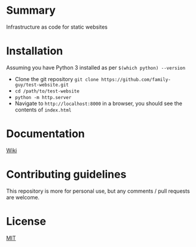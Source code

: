 # Summary

Infrastructure as code for static websites

# Installation

Assuming you have Python 3 installed as per `$(which python) --version`

- Clone the git repository `git clone https://github.com/family-guy/test-website.git`
- `cd /path/to/test-website`
- `python -m http.server`
- Navigate to `http://localhost:8000` in a browser, you should see the 
contents of `index.html`

# Documentation

[Wiki](https://github.com/family-guy/test-website/wiki)

# Contributing guidelines

This repository is more for personal use, but any comments / pull requests 
are welcome.

# License

[MIT](http://opensource.org/licenses/MIT)
